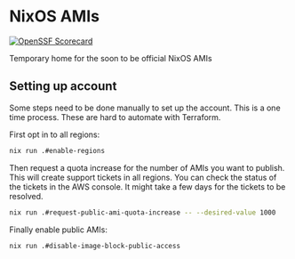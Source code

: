 # NixOS AMIs

[![OpenSSF Scorecard](https://api.securityscorecards.dev/projects/github.com/arianvp/amis/badge)](https://securityscorecards.dev/viewer/?uri=github.com/arianvp/amis)

Temporary home for the soon to be official NixOS AMIs

## Setting up account

Some steps need to be done manually to set up the account.  This is a one time
process. These are hard to automate with Terraform.

First opt in to all regions:

```bash
nix run .#enable-regions
```

Then request a quota increase for the number of AMIs you want to publish.
This will create support tickets in all regions.  You can check the status
of the tickets in the AWS console. It might take a few days for the tickets
to be resolved.

```bash
nix run .#request-public-ami-quota-increase -- --desired-value 1000
```

Finally enable public AMIs:

```bash
nix run .#disable-image-block-public-access
```